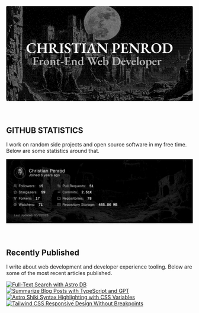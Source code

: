 
<picture>
  <source media="(prefers-color-scheme: dark)" srcset="assets/banner.dark.png?v=4a08d683-cfc3-4c4c-a69f-905ebd935f86" width="843px" />
  <source media="(prefers-color-scheme: light)" srcset="assets/banner.light.png?v=4a08d683-cfc3-4c4c-a69f-905ebd935f86" width="843px" />
  <img src="assets/banner.dark.png?v=4a08d683-cfc3-4c4c-a69f-905ebd935f86" alt="Banner" width="843px" />
</picture>
<br />
<br />
<br />
<h2>GITHUB STATISTICS</h2>
<p>I work on random side projects and open source software in my free time. Below are some statistics around that.</p>
<picture>
  <source media="(prefers-color-scheme: dark)" srcset="assets/statistics.dark.png?v=4a08d683-cfc3-4c4c-a69f-905ebd935f86" width="843px" />
  <source media="(prefers-color-scheme: light)" srcset="assets/statistics.light.png?v=4a08d683-cfc3-4c4c-a69f-905ebd935f86" width="843px" />
  <img src="assets/statistics.dark.png?v=4a08d683-cfc3-4c4c-a69f-905ebd935f86" alt="Github Statistics" width="843px" />
</picture>
<br />
<br />
<br />
<h2>Recently Published</h2>
<p>I write about web development and developer experience tooling. Below are some of the most recent articles published.</p>
<a href="https://christianpenrod.com/blog/full-text-search-with-astro-db"><img src="https://christianpenrod.com/blog/full-text-search-with-astro-db.png?v=4a08d683-cfc3-4c4c-a69f-905ebd935f86" alt="Full-Text Search with Astro DB" width="421px" /></a>
<a href="https://christianpenrod.com/blog/summarize-blog-posts-with-typescript-and-gpt"><img src="https://christianpenrod.com/blog/summarize-blog-posts-with-typescript-and-gpt.png?v=4a08d683-cfc3-4c4c-a69f-905ebd935f86" alt="Summarize Blog Posts with TypeScript and GPT" width="421px" /></a>
<a href="https://christianpenrod.com/blog/astro-shiki-syntax-highlighting-with-css-variables"><img src="https://christianpenrod.com/blog/astro-shiki-syntax-highlighting-with-css-variables.png?v=4a08d683-cfc3-4c4c-a69f-905ebd935f86" alt="Astro Shiki Syntax Highlighting with CSS Variables" width="421px" /></a>
<a href="https://christianpenrod.com/blog/tailwindcss-responsive-design-without-breakpoints"><img src="https://christianpenrod.com/blog/tailwindcss-responsive-design-without-breakpoints.png?v=4a08d683-cfc3-4c4c-a69f-905ebd935f86" alt="Tailwind CSS Responsive Design Without Breakpoints" width="421px" /></a>
